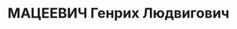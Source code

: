 ---
title: МАЦЕЕВИЧ Генрих Людвигович
description: "1899 г.р., м.р.: д.Немиров Винницкая обл.\n нач.отдела капстроительства\
  \ з-да «Ростсельмаш»\n Арестован 05.06.1937\n Обвинение: 58-7, 8, 11\n Приговор:\
  \ ВК ВС СССР, 15.12.1937 — ВМН, конф.\n Реабилитация: ВК ВС СССР, 1956"
---
